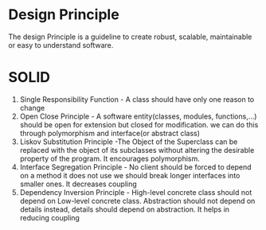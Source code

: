 # Design Principle
The design Principle is a guideline to create robust, scalable, maintainable or easy to understand software.

# SOLID

1. Single Responsibility Function - A class should have only one reason to change
2. Open Close Principle - A software entity(classes, modules, functions,...) should be open for extension but closed for modification. we can do this through polymorphism and interface(or abstract class)
3. Liskov Substitution Principle -The  Object of the Superclass can be replaced with the object of its subclasses without altering the desirable property of the program. It encourages polymorphism.
4. Interface Segregation Principle - No client should be forced to depend on a method it does not use we should break longer interfaces into smaller ones. It decreases coupling
5. Dependency Inversion Principle - High-level concrete class should not depend on Low-level concrete class. Abstraction should not depend on details instead, details should depend on abstraction. It helps in reducing coupling
